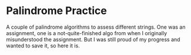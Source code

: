 # Palindrome Practice

A couple of palindrome algorithms to assess different strings. One was an assignment, one is a not-quite-finished algo from when I originally misunderstood the assignment. But I was still proud of my progress and wanted to save it, so here it is.
